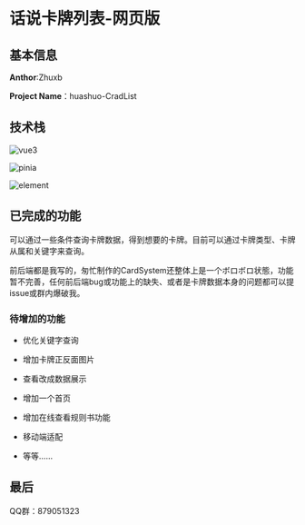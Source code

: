 # 话说卡牌列表-网页版

## 基本信息

**Anthor**:Zhuxb

**Project Name**：huashuo-CradList

## 技术栈

![vue3](https://img.shields.io/badge/Vue-3.0-%2342b883)

![pinia](https://img.shields.io/badge/pinia-%23ffd859)

![element](https://img.shields.io/badge/Element-plus-%2359deff)

## 已完成的功能

可以通过一些条件查询卡牌数据，得到想要的卡牌。目前可以通过卡牌类型、卡牌从属和关键字来查询。

前后端都是我写的，匆忙制作的CardSystem还整体上是一个ボロボロ状態，功能暂不完善，任何前后端bug或功能上的缺失、或者是卡牌数据本身的问题都可以提issue或群内爆破我。

### 待增加的功能

- 优化关键字查询

- 增加卡牌正反面图片

- 查看改成数据展示

- 增加一个首页

- 增加在线查看规则书功能

- 移动端适配

- 等等......

## 最后

QQ群：879051323




